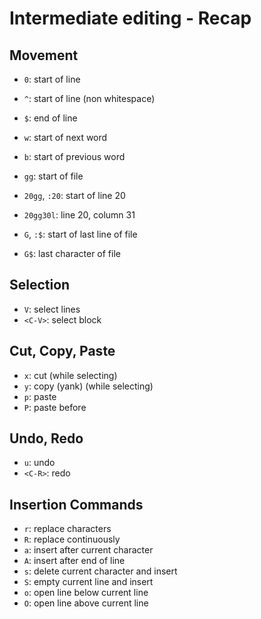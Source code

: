 Intermediate editing - Recap
============================

Movement
--------

- `0`: start of line
- `^`: start of line (non whitespace)
- `$`: end of line
- `w`: start of next word
- `b`: start of previous word

- `gg`: start of file
- `20gg`, `:20`: start of line 20
- `20gg30l`: line 20, column 31
- `G`, `:$`: start of last line of file
- `G$`: last character of file

Selection
---------

- `V`: select lines
- `<C-V>`: select block

Cut, Copy, Paste
----------------

- `x`: cut (while selecting)
- `y`: copy (yank) (while selecting)
- `p`: paste
- `P`: paste before

Undo, Redo
----------

- `u`: undo
- `<C-R>`: redo

Insertion Commands
------------------

- `r`: replace characters
- `R`: replace continuously
- `a`: insert after current character
- `A`: insert after end of line
- `s`: delete current character and insert
- `S`: empty current line and insert
- `o`: open line below current line
- `O`: open line above current line
